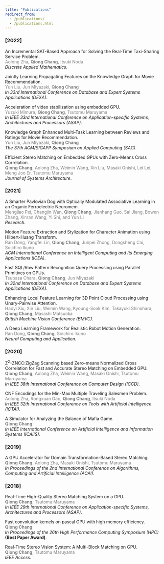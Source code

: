 ```yaml
---
title: "Publications"
redirect_from: 
  - /publications/
  - /publications.html
---
```

### [2022]
An Incremental SAT-Based Approach for Solving the Real-Time Taxi-Sharing Service Problem.<br />
<span style="color:gray">Aolong Zha, **Qiong Chang**, Itsuki Noda</span><br />
_Discrete Applied Mathematics_.


Jointly Learning Propagating Features on the Knowledge Graph for Movie Recommendation.<br />
<span style="color:gray">Yun Liu, Jun Miyazaki, **Qiong Chang**</span><br />
_In 33rd International Conference on Database and Expert Systems Applications (DEXA)_.

Acceleration of video stabilization using embedded GPU.<br />
<span style="color:gray">Yuzuki Mimura, **Qiong Chang**, Tsutomu Maruyama</span><br />
_In IEEE 33rd International Conference on Application-specific Systems, Architectures and Processors (ASAP)_.

Knowledge Graph Enhanced Multi-Task Learning between Reviews and Ratings for Movie Recommendation.<br />
<span style="color:gray">Yun Liu, Jun Miyazaki, **Qiong Chang**</span><br />
_The 37th ACM/SIGAPP Symposium on Applied Computing (SAC)_.

Efficient Stereo Matching on Embedded GPUs with Zero-Means Cross Correlation. <br />
<span style="color:gray">**Qiong Chang**, Aolong Zha, Weimin Wang, Xin Liu, Masaki Onishi, Lei Lei, Meng Joo Er, Tsutomu Maruyama</span><br />
_Journal of Systems Architecture_.

### [2021]
A Smarter Pavlovian Dog with Optically Modulated Associative Learning in an Organic Ferroelectric Neuromem.<br />
<span style="color:gray">Mengjiao Pei, Changjin Wan, **Qiong Chang**, Jianhang Guo, Sai Jiang, Bowen Zhang, Xinran Wang, Yi Shi, and Yun Li</span><br /> 
_Research_.


Motion Feature Extraction and Stylization for Character Animation using Hilbert-Huang Transform.<br />
<span style="color:gray">Ran Dong, Yangfei Lin, **Qiong Chang**, Junpei Zhong, Dongsheng Cai, Soichiro Ikuno</span><br />
_ACM International Conference on Intelligent Computing and Its Emerging Applications (ICEA)_.


Fast SQL/Row Pattern Recognition Query Processing using Parallel Primitives on GPUs.<br /> 
<span style="color:gray">Tsubasa Ohara, **Qiong Chang**, Jun Miyazaki</span><br /> 
_In 32nd International Conference on Database and Expert Systems Applications (DEXA)_.

Enhancing Local Feature Learning for 3D Point Cloud Processing using Unary-Pairwise Attention.<br />
<span style="color:gray">Haoyi Xiu, Xin Liu, Weimin Wang, Kyoung-Sook Kim, Takayuki Shinohara, **Qiong Chang**, Masashi Matsuoka</span><br />
 _British Machine Vision Conference (BMVC)_.

A Deep Learning Framework for Realistic Robot Motion Generation.<br />
<span style="color:gray">Ran Dong, **Qiong Chang**, Soichiro Ikuno</span><br />
_Neural Computing and Application_.

### [2020]
 
Z<sup>2</sup>-ZNCC:ZigZag Scanning based Zero-means Normalized Cross Correlation for Fast and Accurate Stereo Matching on Embedded GPU.<br />
<span style="color:gray">**Qiong Chang**, Aolong Zha, Weimin Wang, Masaki Onishi, Tsutomu Maruyama</span><br /> 
  _In IEEE 38th International Conference on Computer Design (ICCD)_.


CNF Encodings for the Min-Max Multiple Traveling Salesmen Problem.<br />
<span style="color:gray">Aolong Zha, Rongxuan Gao, **Qiong Chang**, Itsuki Noda</span><br /> 
  _In IEEE 32th International Conference on Tools with Artificial Intelligence (ICTAI)_.


A Simulator for Analyzing the Balance of Mafia Game.<br />
<span style="color:gray">**Qiong Chang**</span><br /> 
  _In IEEE International Conference on Artificial Intelligence and Information Systems (ICAIIS)_.

### [2019]

A GPU Accelerator for Domain Transformation-Based Stereo Matching.<br />
<span style="color:gray">**Qiong Chang**, Aolong Zha, Masaki Onishi, Tsutomu Maruyama</span><br /> 
  _In Proceedings of the 2nd International Conference on Algorithms, Computing and Artificial Intelligence (ACAI)_.


### [2018]


Real-Time High-Quality Stereo Matching System on a GPU.<br />
<span style="color:gray">**Qiong Chang**, Tsutomu Maruyama</span><br /> 
  _In IEEE 29th International Conference on Application-specific Systems, Architectures and Processors (ASAP)_.


Fast convolution kernels on pascal GPU with high memory efficiency.<br />
<span style="color:gray">**Qiong Chang**</span><br /> 
  _In Proceedings of the 26th High Performance Computing Symposium (HPC)_ **(Best Paper Award)**.

Real-Time Stereo Vision System: A Multi-Block Matching on GPU.<br />
<span style="color:gray">**Qiong Chang**, Tsutomu Maruyama</span><br /> 
  _IEEE Access_.

